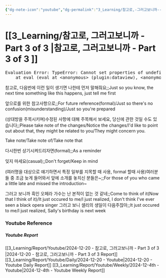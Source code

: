 ```yaml
---
{"dg-note-icon":"youtube","dg-permalink":"3_Learning/참고로,-그러고보니까---Part-3-of-3-","created-date":"2024-12-20 11:03:24 pm","date":"2024-12-20","type":"youtube","tags":["youtube","english","flashcards"],"aliases":null,"youtuber":"빨모쌤","channelName":"라이브 아카데미","link":"https://www.youtube.com/watch?v=XUEnIZ_e7pE","img":"https://img.youtube.com/vi/XUEnIZ_e7pE/0.jpg","dg-publish":true,"permalink":"/3_Learning/참고로,-그러고보니까---Part-3-of-3-/","dgPassFrontmatter":true,"noteIcon":"youtube"}
---
```


# [[3_Learning/참고로, 그러고보니까 - Part 3 of 3 \|참고로, 그러고보니까 - Part 3 of 3 ]]


<pre class="dataview dataview-error">Evaluation Error: TypeError: Cannot set properties of undefined (setting 'innerHTML')
    at eval (eval at &lt;anonymous&gt; (plugin:dataview), &lt;anonymous&gt;:9:21)</pre>

참고로, 다음번에 이런 일이 생기면 나한테 먼저 말해줘요;;Just so you know, the next time something like this happens, just tell me first
<!--SR:!2024-12-28,1,230-->
앞으로를 위한 참고사항으로;;For future reference(formal)/Just so there's no confusion(misunderstanding)/Just so you're prepared
<!--SR:!2024-12-28,1,230-->

(상대방을 주목시키며)수정된 사항에 대해 주목해서 보세요, 당신에 관한 것일 수도 있습니다;;Please take note of the changes/Notice the changes/I'd like to point out about that, they might be related to you/They might concern you.
<!--SR:!2024-12-28,1,230-->

Take note/Take note of/Take note that

다시한번 상기시켜드리자면(formal);;As a reminder
<!--SR:!2024-12-31,4,270-->
잊지 마세요(casual);;Don't forget/Keep in mind
<!--SR:!2024-12-31,4,270-->

(여러명을 대상으로 얘기하면서 특정 일부를 지목할 때 사용, formal 할때 사용)여러분들 중 조금 늦게 들어와서 앞에 소개를 놓치신 분들은~;;For those of you who came a little late and missed the introduction~
<!--SR:!2024-12-28,1,230-->

그러고 보니까 흑인 오페라 가수는 난 본적이 없는 것 같네;;Come to think of it(Now that I think of it)/It just occured to me/I just realized, I don't think I've ever seen a black opera singer
그러고 보니 샐리의 생일이 다음주잖아;;It just occured to me/I just realized, Sally's birthday is next week
<!--SR:!2024-12-28,1,230-->








### Youtube Reference
##### Youtube Report
[[3_Learning/Report/Youtube/2024-12-20 - 참고로, 그러고보니까 - Part 3 of 3 \|2024-12-20 - 참고로, 그러고보니까 - Part 3 of 3  Report]]
[[3_Learning/Report/Youtube/Daily/2024-12-20 - Youtube\|2024-12-20 - Youtube Daily Report]]
[[3_Learning/Report/Youtube/Weekly/2024-12-4th - Youtube\|2024-12-4th - Youtube Weekly Report]]

